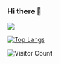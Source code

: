 ### Hi there 👋

![](https://github-readme-stats.vercel.app/api?username=saltyfishyu&show_icons=true&hide_title=false)

[![Top Langs](https://github-readme-stats.vercel.app/api/top-langs/?username=saltyfishyu&hide=css,html)]()

![Visitor Count](https://profile-counter.glitch.me/saltyfishyu/count.svg)


<!--
**saltyfishyu/saltyfishyu** is a ✨ _special_ ✨ repository because its `README.md` (this file) appears on your GitHub profile.

Here are some ideas to get you started:

- 🔭 I’m currently working on ...
- 🌱 I’m currently learning ...
- 👯 I’m looking to collaborate on ...
- 🤔 I’m looking for help with ...
- 💬 Ask me about ...
- 📫 How to reach me: ...
- 😄 Pronouns: ...
- ⚡ Fun fact: ...
-->

